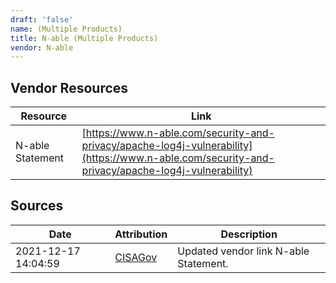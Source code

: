 ```yaml
---
draft: 'false'
name: (Multiple Products)
title: N-able (Multiple Products)
vendor: N-able
---
```


## Vendor Resources
| Resource | Link |
| --- | --- |
| N-able Statement | [https://www.n-able.com/security-and-privacy/apache-log4j-vulnerability](https://www.n-able.com/security-and-privacy/apache-log4j-vulnerability) |



## Sources
| Date | Attribution | Description |
| --- | --- | --- |
| 2021-12-17 14:04:59 | [CISAGov](https://raw.githubusercontent.com/cisagov/log4j-affected-db/develop/README.md) | Updated vendor link N-able Statement.  |
